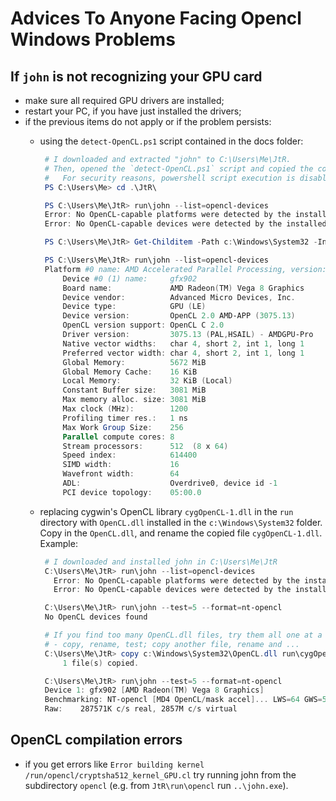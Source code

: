# Advices To Anyone Facing Opencl Windows Problems

## If `john` is not recognizing your GPU card

- make sure all required GPU drivers are installed;
- restart your PC, if you have just installed the drivers;
- if the previous items do not apply or if the problem persists:
  - using the `detect-OpenCL.ps1` script contained in the docs folder:
    ```powershell
     # I downloaded and extracted "john" to C:\Users\Me\JtR.
     # Then, opened the `detect-OpenCL.ps1` script and copied the command I need to use;
     #   For security reasons, powershell script execution is disabled by default
     PS C:\Users\Me> cd .\JtR\

     PS C:\Users\Me\JtR> run\john --list=opencl-devices
     Error: No OpenCL-capable platforms were detected by the installed OpenCL driver.
     Error: No OpenCL-capable devices were detected by the installed OpenCL driver.

     PS C:\Users\Me\JtR> Get-Childitem -Path c:\Windows\System32 -Include amdocl64.dll -File -Recurse -ErrorAction SilentlyContinue | %{$_.FullName} | Out-File -NoNewline -encoding ascii -FilePath etc\OpenCL\vendors\AMD-found.icd

     PS C:\Users\Me\JtR> run\john --list=opencl-devices
     Platform #0 name: AMD Accelerated Parallel Processing, version: OpenCL 2.1 AMD-APP (3075.13)
         Device #0 (1) name:     gfx902
         Board name:             AMD Radeon(TM) Vega 8 Graphics
         Device vendor:          Advanced Micro Devices, Inc.
         Device type:            GPU (LE)
         Device version:         OpenCL 2.0 AMD-APP (3075.13)
         OpenCL version support: OpenCL C 2.0
         Driver version:         3075.13 (PAL,HSAIL) - AMDGPU-Pro
         Native vector widths:   char 4, short 2, int 1, long 1
         Preferred vector width: char 4, short 2, int 1, long 1
         Global Memory:          5672 MiB
         Global Memory Cache:    16 KiB
         Local Memory:           32 KiB (Local)
         Constant Buffer size:   3081 MiB
         Max memory alloc. size: 3081 MiB
         Max clock (MHz):        1200
         Profiling timer res.:   1 ns
         Max Work Group Size:    256
         Parallel compute cores: 8
         Stream processors:      512  (8 x 64)
         Speed index:            614400
         SIMD width:             16
         Wavefront width:        64
         ADL:                    Overdrive0, device id -1
         PCI device topology:    05:00.0
    ```

  - replacing cygwin's OpenCL library `cygOpenCL-1.dll` in the `run` directory with `OpenCL.dll` installed
  in the `c:\Windows\System32` folder. Copy in the `OpenCL.dll`, and rename the copied file `cygOpenCL-1.dll`. Example:
    ```powershell
     # I downloaded and installed john in C:\Users\Me\JtR
     C:\Users\Me\JtR> run\john --list=opencl-devices
       Error: No OpenCL-capable platforms were detected by the installed OpenCL driver.
       Error: No OpenCL-capable devices were detected by the installed OpenCL driver.

     C:\Users\Me\JtR> run\john --test=5 --format=nt-opencl
     No OpenCL devices found

     # If you find too many OpenCL.dll files, try them all one at a time:
     # - copy, rename, test; copy another file, rename and ...
     C:\Users\Me\JtR> copy c:\Windows\System32\OpenCL.dll run\cygOpenCL-1.dll
         1 file(s) copied.

     C:\Users\Me\JtR> run\john --test=5 --format=nt-opencl
     Device 1: gfx902 [AMD Radeon(TM) Vega 8 Graphics]
     Benchmarking: NT-opencl [MD4 OpenCL/mask accel]... LWS=64 GWS=512 (8 blocks) x2470 DONE
     Raw:    287571K c/s real, 2857M c/s virtual
    ```

## OpenCL compilation errors

- if you get errors like `Error building kernel /run/opencl/cryptsha512_kernel_GPU.cl`
  try running john from the subdirectory `opencl` (e.g. from `JtR\run\opencl` run `..\john.exe`).
